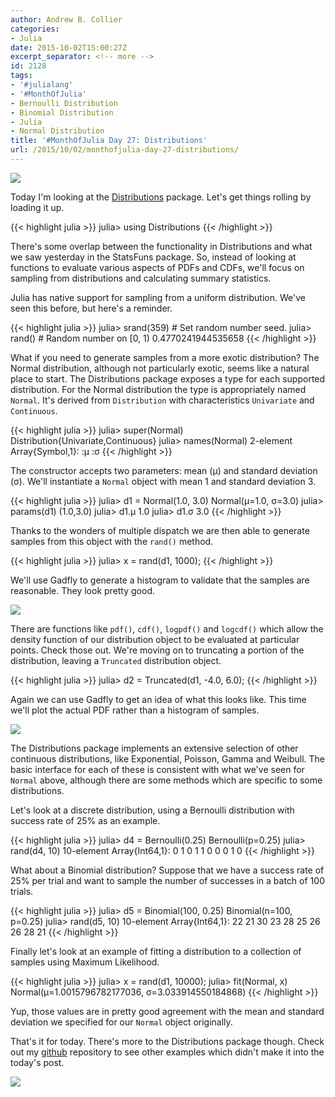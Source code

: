 ```yaml
---
author: Andrew B. Collier
categories:
- Julia
date: 2015-10-02T15:00:27Z
excerpt_separator: <!-- more -->
id: 2128
tags:
- '#julialang'
- '#MonthOfJulia'
- Bernoulli Distribution
- Binomial Distribution
- Julia
- Normal Distribution
title: '#MonthOfJulia Day 27: Distributions'
url: /2015/10/02/monthofjulia-day-27-distributions/
---
```


<!--more-->

<img src="/img/2015/09/Julia-Logo-Distributions.png">

Today I'm looking at the [Distributions](http://distributionsjl.readthedocs.org/en/latest/) package. Let's get things rolling by loading it up.

{{< highlight julia >}}
julia> using Distributions
{{< /highlight >}}

There's some overlap between the functionality in Distributions and what we saw yesterday in the StatsFuns package. So, instead of looking at functions to evaluate various aspects of PDFs and CDFs, we'll focus on sampling from distributions and calculating summary statistics.

Julia has native support for sampling from a uniform distribution. We've seen this before, but here's a reminder.

{{< highlight julia >}}
julia> srand(359) # Set random number seed.
julia> rand() # Random number on [0, 1)
0.4770241944535658
{{< /highlight >}}

What if you need to generate samples from a more exotic distribution? The Normal distribution, although not particularly exotic, seems like a natural place to start. The Distributions package exposes a type for each supported distribution. For the Normal distribution the type is appropriately named `Normal`. It's derived from `Distribution` with characteristics `Univariate` and `Continuous`.

{{< highlight julia >}}
julia> super(Normal)
Distribution{Univariate,Continuous}
julia> names(Normal)
2-element Array{Symbol,1}:
 :μ
 :σ
{{< /highlight >}}

The constructor accepts two parameters: mean (μ) and standard deviation (σ). We'll instantiate a `Normal` object with mean 1 and standard deviation 3.

{{< highlight julia >}}
julia> d1 = Normal(1.0, 3.0)
Normal(μ=1.0, σ=3.0)
julia> params(d1)
(1.0,3.0)
julia> d1.μ
1.0
julia> d1.σ
3.0
{{< /highlight >}}

Thanks to the wonders of multiple dispatch we are then able to generate samples from this object with the `rand()` method.

{{< highlight julia >}}
julia> x = rand(d1, 1000);
{{< /highlight >}}

We'll use Gadfly to generate a histogram to validate that the samples are reasonable. They look pretty good.

<img src="/img/2015/09/normal-histogram.png">

There are functions like `pdf()`, `cdf()`, `logpdf()` and `logcdf()` which allow the density function of our distribution object to be evaluated at particular points. Check those out. We're moving on to truncating a portion of the distribution, leaving a `Truncated` distribution object.

{{< highlight julia >}}
julia> d2 = Truncated(d1, -4.0, 6.0);
{{< /highlight >}}

Again we can use Gadfly to get an idea of what this looks like. This time we'll plot the actual PDF rather than a histogram of samples.

<img src="/img/2015/09/truncated-normal-pdf.png">

The Distributions package implements an extensive selection of other continuous distributions, like Exponential, Poisson, Gamma and Weibull. The basic interface for each of these is consistent with what we've seen for `Normal` above, although there are some methods which are specific to some distributions.

Let's look at a discrete distribution, using a Bernoulli distribution with success rate of 25% as an example.

{{< highlight julia >}}
julia> d4 = Bernoulli(0.25)
Bernoulli(p=0.25)
julia> rand(d4, 10)
10-element Array{Int64,1}:
 0
 1
 0
 1
 1
 0
 0
 0
 1
 0
{{< /highlight >}}

What about a Binomial distribution? Suppose that we have a success rate of 25% per trial and want to sample the number of successes in a batch of 100 trials.

{{< highlight julia >}}
julia> d5 = Binomial(100, 0.25)
Binomial(n=100, p=0.25)
julia> rand(d5, 10)
10-element Array{Int64,1}:
 22
 21
 30
 23
 28
 25
 26
 26
 28
 21
{{< /highlight >}}

Finally let's look at an example of fitting a distribution to a collection of samples using Maximum Likelihood.

{{< highlight julia >}}
julia> x = rand(d1, 10000);
julia> fit(Normal, x)
Normal(μ=1.0015796782177036, σ=3.033914550184868)
{{< /highlight >}}

Yup, those values are in pretty good agreement with the mean and standard deviation we specified for our `Normal` object originally.

That's it for today. There's more to the Distributions package though. Check out my [github](https://github.com/DataWookie/MonthOfJulia) repository to see other examples which didn't make it into the today's post.

[<img src="/img/2015/09/t_distribution.png">](http://imgs.xkcd.com/comics/t_distribution.png)


